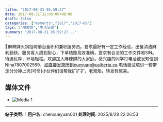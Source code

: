 ```yaml
---
title: "2017-08-31 05:59:27"
date: 2017-08-31T12:00:00+08:00
draft: false
categories: ["moments","2017","2017-08"]
tags: ["朋友圈","生活记录"]
summary: "2017-08-31 05:59:27..."
---
```


📢麻辣鲜火锅招聘前台全职和兼职服务员。要求最好有一定工作经验，出餐清洁麻利勤快，服务客人周到耐心，下单结账高效准确。要求有合法的工作文件和SIN。待遇优厚，环境轻松。欢迎加入麻辣鲜的大家庭。感兴趣的同学打电话或发短信到Nina7807002569，或直接发简历到xueyuan@ualberta.ca 电话面试培训一套带走分分钟上岗[可怜]小伙伴们请帮我扩扩扩，老规矩，转发有惊喜。

## 媒体文件

- ![Media 1](/Moments/photos/2017-08-31/201708310559270.jpg)

---

**帖子类型:** 1
**用户名:** chenxueyuan001
**处理时间:** 2025/8/28 22:26:53